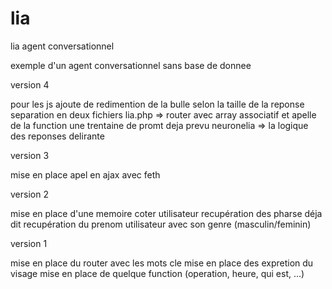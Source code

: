 # lia
lia agent conversationnel

exemple d'un agent conversationnel sans base de donnee

version 4

pour les js ajoute de redimention de la bulle selon la taille de la reponse
separation en deux fichiers 
lia.php => router avec array associatif et apelle de la function
  une trentaine de promt deja prevu
neuronelia => la logique des reponses delirante


version 3

mise en place apel en ajax avec feth

version 2

mise en place d'une memoire coter utilisateur
recupération des pharse déja dit 
recupération du prenom utilisateur avec son genre (masculin/feminin)

version 1

mise en place du router avec les mots cle
mise en place des expretion du visage
mise en place de quelque function (operation, heure, qui est, ...)

